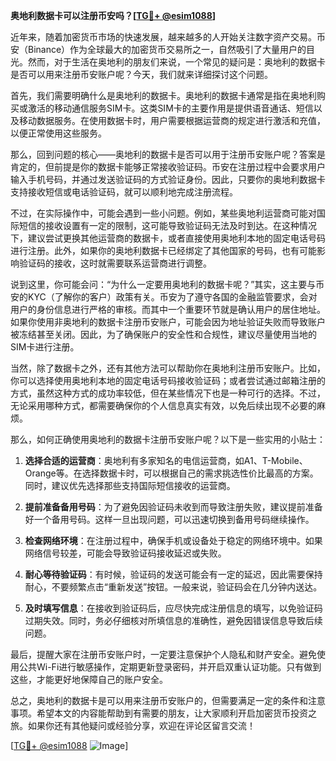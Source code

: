 **奥地利数据卡可以注册币安吗？[[TG💪+ @esim1088](https://t.me/s/esim1088)]**

近年来，随着加密货币市场的快速发展，越来越多的人开始关注数字资产交易。币安（Binance）作为全球最大的加密货币交易所之一，自然吸引了大量用户的目光。然而，对于生活在奥地利的朋友们来说，一个常见的疑问是：奥地利的数据卡是否可以用来注册币安账户呢？今天，我们就来详细探讨这个问题。

首先，我们需要明确什么是奥地利的数据卡。奥地利的数据卡通常是指在奥地利购买或激活的移动通信服务SIM卡。这类SIM卡的主要作用是提供语音通话、短信以及移动数据服务。在使用数据卡时，用户需要根据运营商的规定进行激活和充值，以便正常使用这些服务。

那么，回到问题的核心——奥地利的数据卡是否可以用于注册币安账户呢？答案是肯定的，但前提是你的数据卡能够正常接收验证码。币安在注册过程中会要求用户输入手机号码，并通过发送验证码的方式验证身份。因此，只要你的奥地利数据卡支持接收短信或电话验证码，就可以顺利地完成注册流程。

不过，在实际操作中，可能会遇到一些小问题。例如，某些奥地利运营商可能对国际短信的接收设置有一定的限制，这可能导致验证码无法及时到达。在这种情况下，建议尝试更换其他运营商的数据卡，或者直接使用奥地利本地的固定电话号码进行注册。此外，如果你的奥地利数据卡已经绑定了其他国家的号码，也有可能影响验证码的接收，这时就需要联系运营商进行调整。

说到这里，你可能会问：“为什么一定要用奥地利的数据卡呢？”其实，这主要与币安的KYC（了解你的客户）政策有关。币安为了遵守各国的金融监管要求，会对用户的身份信息进行严格的审核。而其中一个重要环节就是确认用户的居住地址。如果你使用非奥地利的数据卡注册币安账户，可能会因为地址验证失败而导致账户被冻结甚至关闭。因此，为了确保账户的安全性和合规性，建议尽量使用当地的SIM卡进行注册。

当然，除了数据卡之外，还有其他方法可以帮助你在奥地利注册币安账户。比如，你可以选择使用奥地利本地的固定电话号码接收验证码；或者尝试通过邮箱注册的方式，虽然这种方式的成功率较低，但在某些情况下也是一种可行的选择。不过，无论采用哪种方式，都需要确保你的个人信息真实有效，以免后续出现不必要的麻烦。

那么，如何正确使用奥地利的数据卡注册币安账户呢？以下是一些实用的小贴士：

1. **选择合适的运营商**：奥地利有多家知名的电信运营商，如A1、T-Mobile、Orange等。在选择数据卡时，可以根据自己的需求挑选性价比最高的方案。同时，建议优先选择那些支持国际短信接收的运营商。

2. **提前准备备用号码**：为了避免因验证码未收到而导致注册失败，建议提前准备好一个备用号码。这样一旦出现问题，可以迅速切换到备用号码继续操作。

3. **检查网络环境**：在注册过程中，确保手机或设备处于稳定的网络环境中。如果网络信号较差，可能会导致验证码接收延迟或失败。

4. **耐心等待验证码**：有时候，验证码的发送可能会有一定的延迟，因此需要保持耐心，不要频繁点击“重新发送”按钮。一般来说，验证码会在几分钟内送达。

5. **及时填写信息**：在接收到验证码后，应尽快完成注册信息的填写，以免验证码过期失效。同时，务必仔细核对所填信息的准确性，避免因错误信息导致后续问题。

最后，提醒大家在注册币安账户时，一定要注意保护个人隐私和财产安全。避免使用公共Wi-Fi进行敏感操作，定期更新登录密码，并开启双重认证功能。只有做到这些，才能更好地保障自己的账户安全。

总之，奥地利的数据卡是可以用来注册币安账户的，但需要满足一定的条件和注意事项。希望本文的内容能帮助到有需要的朋友，让大家顺利开启加密货币投资之旅。如果你还有其他疑问或经验分享，欢迎在评论区留言交流！

[[TG💪+ @esim1088](https://t.me/s/esim1088) ![Image](https://i.postimg.cc/4NQfJmqS/Snipaste-2025-05-13-00-14-12.png)]